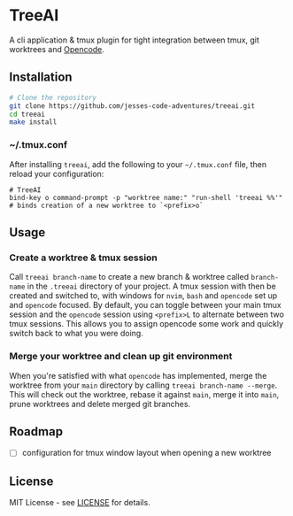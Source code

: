 # TreeAI

A cli application & tmux plugin for tight integration between tmux, git worktrees and [Opencode](https://github.com/sst/OpenCode).

## Installation

```bash
# Clone the repository
git clone https://github.com/jesses-code-adventures/treeai.git
cd treeai
make install
```

### ~/.tmux.conf

After installing `treeai`, add the following to your `~/.tmux.conf` file, then reload your configuration:

```tmux
# TreeAI
bind-key o command-prompt -p "worktree name:" "run-shell 'treeai %%'" # binds creation of a new worktree to `<prefix>o`
```

## Usage

### Create a worktree & tmux session

Call `treeai branch-name` to create a new branch & worktree called `branch-name` in the `.treeai` directory of your project. A tmux session with then be created and switched to, with windows for `nvim`, `bash` and `opencode` set up and `opencode` focused. By default, you can toggle between your main tmux session and the `opencode` session using `<prefix>L` to alternate between two tmux sessions. This allows you to assign opencode some work and quickly switch back to what you were doing.

### Merge your worktree and clean up git environment

When you're satisfied with what `opencode` has implemented, merge the worktree from your `main` directory by calling `treeai branch-name --merge`. This will check out the worktree, rebase it against `main`, merge it into `main`, prune worktrees and delete merged git branches.

## Roadmap

- [ ] configuration for tmux window layout when opening a new worktree

## License

MIT License - see [LICENSE](LICENSE) for details.
